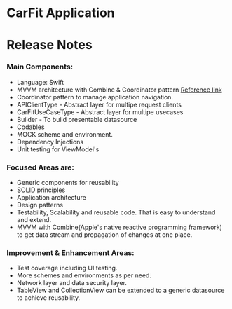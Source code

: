 # CarFit Application

# Release Notes 

### Main Components:
- Language: Swift
- MVVM architecture with Combine & Coordinator pattern 
  [Reference link](https://developer.apple.com/documentation/combine)
- Coordinator pattern to manage application navigation.
- APIClientType - Abstract layer for multipe request clients
- CarFitUseCaseType - Abstract layer for multipe usecases
- Builder - To build presentable datasource
- Codables
- MOCK scheme and environment.
- Dependency Injections
- Unit testing for ViewModel's

### Focused Areas are:

- Generic components for reusability
- SOLID principles
- Application architecture 
- Design patterns 
- Testability, Scalability and reusable code. That is easy to understand and extend. 
- MVVM with Combine(Apple's native reactive programming framework) to get data stream and propagation of changes at one place.

### Improvement & Enhancement Areas:

- Test coverage including UI testing. 
- More schemes and environments as per need.
- Network layer and data security layer.
- TableView and CollectionView can be extended to a generic datasource to achieve reusability.


